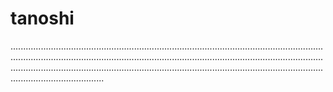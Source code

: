 # tanoshi
.........................................................................................................................................................................................................................................................................................................................................................................................................................